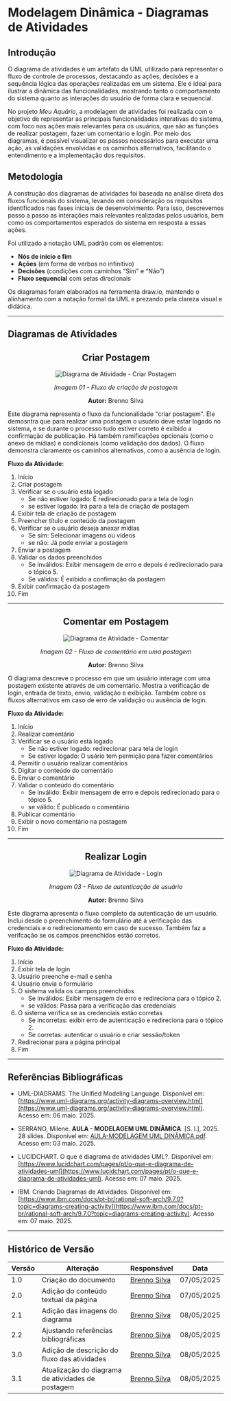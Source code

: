 # Modelagem Dinâmica - Diagramas de Atividades

## Introdução

O diagrama de atividades é um artefato da UML utilizado para representar o fluxo de controle de processos, destacando as ações, decisões e a sequência lógica das operações realizadas em um sistema. Ele é ideal para ilustrar a dinâmica das funcionalidades, mostrando tanto o comportamento do sistema quanto as interações do usuário de forma clara e sequencial.

No projeto *Meu Aquário*, a modelagem de atividades foi realizada com o objetivo de representar as principais funcionalidades interativas do sistema, com foco nas ações mais relevantes para os usuários, que são as funções de realizar postagem, fazer um comentário e login. Por meio dos diagramas, é possível visualizar os passos necessários para executar uma ação, as validações envolvidas e os caminhos alternativos, facilitando o entendimento e a implementação dos requisitos.

## Metodologia

A construção dos diagramas de atividades foi baseada na análise direta dos fluxos funcionais do sistema, levando em consideração os requisitos identificados nas fases iniciais de desenvolvimento. Para isso, descrevemos passo a passo as interações mais relevantes realizadas pelos usuários, bem como os comportamentos esperados do sistema em resposta a essas ações.

Foi utilizado a notação UML padrão com os elementos:
- **Nós de início e fim**
- **Ações** (em forma de verbos no infinitivo)
- **Decisões** (condições com caminhos “Sim” e “Não”)
- **Fluxo sequencial** com setas direcionais

Os diagramas foram elaborados na ferramenta draw.io, mantendo o alinhamento com a notação formal da UML e prezando pela clareza visual e didática.

---

## Diagramas de Atividades

<h2 align="center">Criar Postagem</h2>

<div align="center">
    <img src="./assets/DiagramaAtividadePostagem02.png" alt="Diagrama de Atividade - Criar Postagem">
</div>

<p align="center"><em>Imagem 01 - Fluxo de criação de postagem</em></p>
<p align="center"><strong>Autor:</strong> Brenno Silva</p>

Este diagrama representa o fluxo da funcionalidade "criar postagem". Ele demosntra que para realizar uma postagem o usuário deve estar logado no sistema, e se durante o processo tudo estiver correto é exibido a confirmação de publicação. Há também ramificações opcionais (como o anexo de mídias) e condicionais (como validação dos dados). O fluxo demonstra claramente os caminhos alternativos, como a ausência de login.

**Fluxo da Atividade:**

1. Início  
2. Criar postagem
3. Verificar se o usuário está logado
    - Se não estiver logado: É redirecionado para a tela de login
    - se estiver logado: Irá para a tela de criação de postagem   
4. Exibir tela de criação de postagem  
5. Preencher título e conteúdo da postagem  
6. Verificar se o usuário deseja anexar mídias  
    - Se sim: Selecionar imagens ou vídeos 
    - se não: Já pode enviar a postagem 
7. Enviar a postagem  
8. Validar os dados preenchidos  
    - Se inválidos: Exibir mensagem de erro e depois é redirecionado para o tópico 5.  
    - Se válidos: É exibido a confimação da postagem    
9. Exibir confirmação da postagem  
10. Fim

---

<h2 align="center">Comentar em Postagem</h2>

<div align="center">
    <img src="./assets/DiagramaAtividadeComentario.png" alt="Diagrama de Atividade - Comentar">
</div>

<p align="center"><em>Imagem 02 - Fluxo de comentário em uma postagem</em></p>
<p align="center"><strong>Autor:</strong> Brenno Silva</p>

O diagrama descreve o processo em que um usuário interage com uma postagem existente através de um comentário. Mostra a verificação de login, entrada de texto, envio, validação e exibição. Também cobre os fluxos alternativos em caso de erro de validação ou ausência de login.

**Fluxo da Atividade:**

1. Início
2. Realizar comentário
3. Verificar se o usuário está logado  
   - Se não estiver logado: redirecionar para tela de login 
   - Se estiver logado: O usário tem permição para fazer comentários
4. Permitir o usuário realizar comentários  
5. Digitar o conteúdo do comentário  
6. Enviar o comentário  
7. Validar o conteúdo do comentário  
   - Se inválido: Exibir mensagem de erro e depois redirecionado para o tópico 5.
   - se válido: É publicado o comentário
8. Publicar comentário  
9. Exibir o novo comentário na postagem  
10. Fim

---

<h2 align="center">Realizar Login</h2>

<div align="center">
    <img src="./assets/DiagramaAtividadeLogin.png" alt="Diagrama de Atividade - Login">
</div>

<p align="center"><em>Imagem 03 - Fluxo de autenticação de usuário</em></p>
<p align="center"><strong>Autor:</strong> Brenno Silva</p>

Este diagrama apresenta o fluxo completo da autenticação de um usuário. Inclui desde o preenchimento do formulário até a verificação das credenciais e o redirecionamento em caso de sucesso. Também faz a verifcação se os campos preenchidos estão corretos.

**Fluxo da Atividade:**

1. Início  
2. Exibir tela de login  
3. Usuário preenche e-mail e senha  
4. Usuário envia o formulário  
5. O sistema valida os campos preenchidos  
   - Se inválidos: Exibir mensagem de erro e redireciona para o tópico 2.
   - se válidos: Passa para a verificação das credenciais  
6. O sistema verifica se as credenciais estão corretas  
   - Se incorretas: exibir erro de autenticação e redireciona para o tópico 2. 
   - Se corretas: autenticar o usuário e criar sessão/token  
7. Redirecionar para a página principal  
8. Fim

---

## Referências Bibliográficas

- UML-DIAGRAMS. The Unified Modeling Language. Disponível em: [https://www.uml-diagrams.org/activity-diagrams-overview.html](https://www.uml-diagrams.org/activity-diagrams-overview.html). Acesso em: 06 maio. 2025.

- SERRANO, Milene. **AULA - MODELAGEM UML DINÂMICA**. [S. l.], 2025. 28 slides. Disponível em: [AULA-MODELAGEM UML DINÂMICA.pdf](https://aprender3.unb.br/pluginfile.php/3070938/mod_page/content/1/Arquitetura%20e%20Desenho%20de%20Software%20-%20Aula%20Modelagem%20UML%20Din%C3%A2mica%20-%20Profa.%20Milene.pdf). Acesso em:  03 maio. 2025.

- LUCIDCHART. O que é diagrama de atividades UML?. Disponível em: [https://www.lucidchart.com/pages/pt/o-que-e-diagrama-de-atividades-uml](https://www.lucidchart.com/pages/pt/o-que-e-diagrama-de-atividades-uml). Acesso em: 07 maio. 2025.

- IBM. Criando Diagramas de Atividades. Disponível em: [https://www.ibm.com/docs/pt-br/rational-soft-arch/9.7.0?topic=diagrams-creating-activity](https://www.ibm.com/docs/pt-br/rational-soft-arch/9.7.0?topic=diagrams-creating-activity). Acesso em: 07 maio. 2025.

---

## Histórico de Versão

| Versão | Alteração                                    | Responsável                                | Data       |
|--------|-----------------------------------------------|--------------------------------------------|------------|
| 1.0    | Criação do documento                          | [Brenno Silva](https://github.com/brenno-silva01) | 07/05/2025 |
| 2.0    | Adição do conteúdo textual da página    | [Brenno Silva](https://github.com/brenno-silva01) | 07/05/2025 |
| 2.1    | Adição das imagens do diagrama    | [Brenno Silva](https://github.com/brenno-silva01) | 08/05/2025 |
| 2.2    | Ajustando referências bibliográficas    | [Brenno Silva](https://github.com/brenno-silva01) | 08/05/2025 |
| 3.0    | Adição de descrição do fluxo das atividades    | [Brenno Silva](https://github.com/brenno-silva01) | 08/05/2025 |
| 3.1    | Atualização do diagrama de atividades de postagem    | [Brenno Silva](https://github.com/brenno-silva01) | 08/05/2025 |

